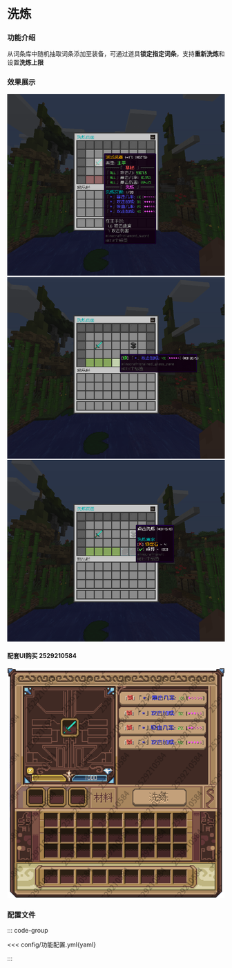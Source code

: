 # 洗炼

### 功能介绍

从词条库中随机抽取词条添加至装备，可通过道具**锁定指定词条**，支持**重新洗炼**和设置**洗炼上限**

### 效果展示

![img](img/img.png)
![img_1](img/img_1.png)
![img_2](img/img_2.png)

#### 配套UI购买 2529210584

![img_1](img/ui.png)

### 配置文件

::: code-group

<<< config/功能配置.yml{yaml}

:::

